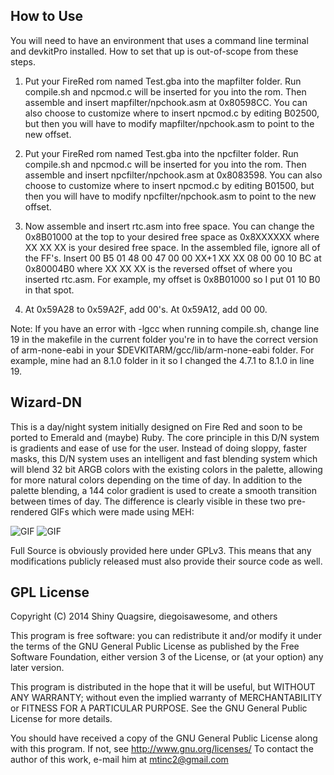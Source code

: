 How to Use
--------------
You will need to have an environment that uses a command line terminal and devkitPro installed. How to set that up is out-of-scope from these steps.

1. Put your FireRed rom named Test.gba into the mapfilter folder. Run compile.sh and npcmod.c will be inserted for you into the rom. Then assemble and insert mapfilter/npchook.asm at 0x80598CC.
   You can also choose to customize where to insert npcmod.c by editing B02500, but then you will have to modify mapfilter/npchook.asm to point to the new offset.

2. Put your FireRed rom named Test.gba into the npcfilter folder. Run compile.sh and npcmod.c will be inserted for you into the rom. Then assemble and insert npcfilter/npchook.asm at 0x8083598.
   You can also choose to customize where to insert npcmod.c by editing B01500, but then you will have to modify npcfilter/npchook.asm to point to the new offset.

3. Now assemble and insert rtc.asm into free space. You can change the 0x8B01000 at the top to your desired free space as 0x8XXXXXX where XX XX XX is your desired free space. In the assembled file, ignore all of the FF's.
   Insert 00 B5 01 48 00 47 00 00 XX+1 XX XX 08 00 00 10 BC at 0x80004B0 where XX XX XX is the reversed offset of where you inserted rtc.asm. 
   For example, my offset is 0x8B01000 so I put 01 10 B0 in that spot.

4. At 0x59A28 to 0x59A2F, add 00's. At 0x59A12, add 00 00.

Note: If you have an error with -lgcc when running compile.sh, change line 19 in the makefile in the current folder you're in to have the correct version of arm-none-eabi in your $DEVKITARM/gcc/lib/arm-none-eabi folder.
      For example, mine had an 8.1.0 folder in it so I changed the 4.7.1 to 8.1.0 in line 19.


Wizard-DN
--------------

This is a day/night system initially designed on Fire Red and soon to be ported to Emerald and (maybe) Ruby. The core principle in this D/N system is gradients and ease of use for the user. Instead of doing sloppy, faster masks, this D/N system uses an intelligent and fast blending system which will blend 32 bit ARGB colors with the existing colors in the palette, allowing for more natural colors depending on the time of day. In addition to the palette blending, a 144 color gradient is used to create a smooth transition between times of day. The difference is clearly visible in these two pre-rendered GIFs which were made using MEH:

![GIF](http://giant.gfycat.com/LateSpiffyHyrax.gif)
![GIF](http://fat.gfycat.com/FlippantBoilingFeline.gif)

Full Source is obviously provided here under GPLv3. This means that any modifications publicly released must also provide their source code as well.


GPL License
---------------

Copyright (C) 2014 Shiny Quagsire, diegoisawesome, and others

This program is free software: you can redistribute it and/or modify
it under the terms of the GNU General Public License as published by
the Free Software Foundation, either version 3 of the License, or
(at your option) any later version.

This program is distributed in the hope that it will be useful,
but WITHOUT ANY WARRANTY; without even the implied warranty of
MERCHANTABILITY or FITNESS FOR A PARTICULAR PURPOSE.  See the
GNU General Public License for more details.

You should have received a copy of the GNU General Public License
along with this program.  If not, see <http://www.gnu.org/licenses/>
To contact the author of this work, e-mail him at mtinc2@gmail.com
